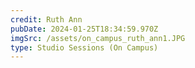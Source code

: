 ```yaml
---
credit: Ruth Ann
pubDate: 2024-01-25T18:34:59.970Z
imgSrc: /assets/on_campus_ruth_ann1.JPG
type: Studio Sessions (On Campus)
---
```

